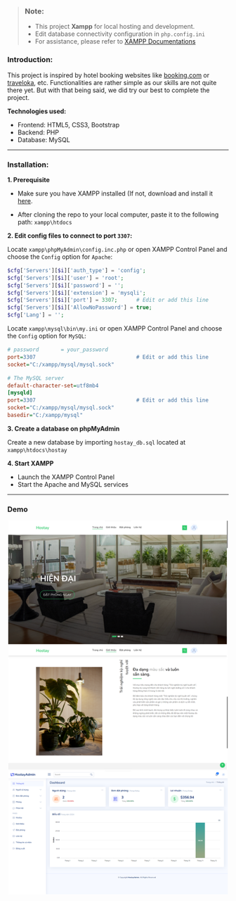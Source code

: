 >### Note:
>- This project **Xampp** for local hosting and development.
>- Edit database connectivity configuration in ```php.config.ini```
>- For assistance, please refer to [XAMPP Documentations](https://www.apachefriends.org/docs/)

### Introduction:

This project is inspired by hotel booking websites like [booking.com](booking.com) or [traveloka](traveloka), etc. Functionalities are rather simple as our skills are not quite there yet. But with that being said, we did try our best to complete the project.

**Technologies used:**

- Frontend: HTML5, CSS3, Bootstrap
- Backend: PHP
- Database: MySQL

---

### Installation:

**1. Prerequisite**

- Make sure you have XAMPP installed (If not, download and install it [here](https://www.apachefriends.org/download.html).

- After cloning the repo to your local computer, paste it to the following path: `xampp\htdocs`

**2. Edit config files to connect to port `3307`:**

Locate `xampp\phpMyAdmin\config.inc.php` or open XAMPP Control Panel and choose the `Config` option for `Apache`:

```php
$cfg['Servers'][$i]['auth_type'] = 'config';
$cfg['Servers'][$i]['user'] = 'root';
$cfg['Servers'][$i]['password'] = '';
$cfg['Servers'][$i]['extension'] = 'mysqli';
$cfg['Servers'][$i]['port'] = 3307;      # Edit or add this line
$cfg['Servers'][$i]['AllowNoPassword'] = true;
$cfg['Lang'] = '';
```

Locate `xampp\mysql\bin\my.ini` or open XAMPP Control Panel and choose the `Config` option for `MySQL`:

```ini
# password       = your_password
port=3307                                # Edit or add this line
socket="C:/xampp/mysql/mysql.sock"
```
```ini
# The MySQL server
default-character-set=utf8mb4
[mysqld]
port=3307                                # Edit or add this line
socket="C:/xampp/mysql/mysql.sock"
basedir="C:/xampp/mysql"

```

**3. Create a database on phpMyAdmin**

Create a new database by importing `hostay_db.sql` located at `xampp\htdocs\hostay` 

**4. Start XAMPP**
- Launch the XAMPP Control Panel
- Start the Apache and MySQL services

---
### Demo

<div align="center">
    <img src="demo/img-1.png" width="500"/>
</div>



<div align="center">
    <img src="demo/img-3.png" width="500"/>
</div>



<div align="center">
    <img src="demo/img-10.png" width="500"/>
</div>

